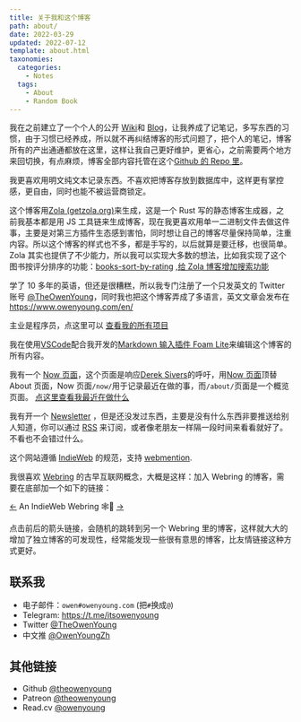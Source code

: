 ```yaml
---
title: 关于我和这个博客
path: about/
date: 2022-03-29
updated: 2022-07-12
template: about.html
taxonomies:
  categories:
    - Notes
  tags:
    - About
    - Random Book
---
```


我在之前建立了一个个人的公开 [Wiki](https://wiki.owenyoung.com/)和
[Blog](https://blog.owenyoung.com/)，让我养成了记笔记，多写东西的习惯，由于习惯已经养成，所以就不再纠结博客的形式问题了，把个人的笔记，博客所有的产出通通都放在这里，这样让我自己更好维护，更省心，之前需要两个地方来回切换，有点麻烦，博客全部内容托管在这个[Github 的 Repo 里](https://github.com/theowenyoung/blog)。

我更喜欢用明文纯文本记录东西。不喜欢把博客存放到数据库中，这样更有掌控感，更自由，同时也能不被运营商锁定。

这个博客用[Zola (getzola.org)](https://www.getzola.org/)来生成，这是一个 Rust
写的静态博客生成器，之前我基本都是用 JS
工具链来生成博客，现在我更喜欢用单一二进制文件去做这件事，主要是对第三方插件生态感到害怕，同时想让自己的博客尽量保持简单，注重内容。所以这个博客的样式也不多，都是手写的，以后就算是要迁移，也很简单。Zola
其实也提供了不少能力，所以我可以实现大多数的想法，比如我实现了这个图书按评分排序的功能：[books-sort-by-rating](/content/pages/books.md)
,[给 Zola 博客增加搜索功能](/content/blog/add-search/index.md)

学了 10 多年的英语，但还是很糟糕，所以我专门注册了一个只发英文的 Twitter 账号
[@TheOwenYoung](https://twitter.com/TheOwenYoung)，同时我也把这个博客弄成了多语言，英文文章会发布在<https://www.owenyoung.com/en/>

主业是程序员，点这里可以 [查看我的所有项目](/content/projects.md)

我在使用[VSCode](https://code.visualstudio.com/)配合我开发的[Markdown 输入插件 Foam Lite](https://marketplace.visualstudio.com/items?itemName=theowenyoung.foam-lite-vscode)来编辑这个博客的所有内容。

我有一个
[Now 页面](/content/pages/now.md)，这个页面是响应[Derek Sivers](https://sive.rs/)的呼吁，用[Now 页面](https://nownownow.com/about)顶替
About 页面，Now 页面`/now/`用于记录最近在做的事，而`/about/`页面是一个概览页面。
[点这里查看我最近在做什么](/content/pages/now.md)

我有开一个 [Newsletter](https://digests.owenyoung.com/)
，但是还没发过东西，主要是没有什么东西非要推送给别人知道，你可以通过 [RSS](/atom.xml)
来订阅，或者像老朋友一样隔一段时间来看看就好了。不看也不会错过什么。

这个网站遵循 [IndieWeb](/content/blog/indieweb.en.md) 的规范，支持
[webmention](https://indieweb.org/Webmention).

我很喜欢 [Webring](https://xn--sr8hvo.ws/) 的古早互联网概念，大概是这样：加入 Webring
的博客，需要在底部加一个如下的链接：

[←](https://xn--sr8hvo.ws/%F0%9F%93%AE%F0%9F%86%99%F0%9F%93%A9/previous) An
IndieWeb Webring 🕸💍
[→](https://xn--sr8hvo.ws/%F0%9F%93%AE%F0%9F%86%99%F0%9F%93%A9/next)

点击前后的箭头链接，会随机的跳转到另一个 Webring 里的博客，这样就大大的增加了独立博客的可发现性，经常能发现一些很有意思的博客，比友情链接这种方式更好。

## 联系我

- 电子邮件：`owen#owenyoung.com` (把`#`换成`@`)
- Telegram: <https://t.me/itsowenyoung>
- Twitter [@TheOwenYoung](https://twitter.com/TheOwenYoung)
- 中文推 [@OwenYoungZh](https://twitter.com/OwenYoungZh)

## 其他链接

- Github [@theowenyoung](https://github.com/theowenyoung)
- Patreon [@theowenyoung](https://www.patreon.com/theowenyoung)
- Read.cv [@owenyoung](https://read.cv/owenyoung)
